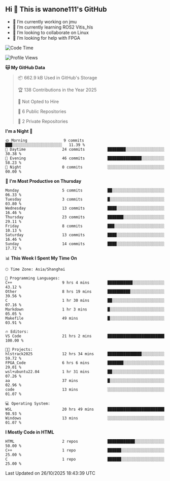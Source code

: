 ## Hi  👋 This is wanone111's GitHub

- 🔭 I’m currently working on jmu
- 🌱 I’m currently learning ROS2 Vitis_hls
- 👯 I’m looking to collaborate on Linux
- 🤔 I’m looking for help with FPGA
<!--
**wanone111/wanone111** is a ✨ _special_ ✨ repository because its `README.md` (this file) appears on your GitHub profile.

Here are some ideas to get you started:

- 🔭 I’m currently working on jmu
- 🌱 I’m currently learning ...
- 👯 I’m looking to collaborate on ...
- 🤔 I’m looking for help with ...
- 💬 Ask me about ...
- 📫 How to reach me: ...
- 😄 Pronouns: ...
- ⚡ Fun fact: ...
-->



<!--START_SECTION:waka-->
![Code Time](http://img.shields.io/badge/Code%20Time-82%20hrs%2020%20mins-blue)

![Profile Views](http://img.shields.io/badge/Profile%20Views-12-blue)

**🐱 My GitHub Data** 

> 📦 662.9 kB Used in GitHub's Storage 
 > 
> 🏆 138 Contributions in the Year 2025
 > 
> 🚫 Not Opted to Hire
 > 
> 📜 6 Public Repositories 
 > 
> 🔑 2 Private Repositories 
 > 
**I'm a Night 🦉** 

```text
🌞 Morning                9 commits           ███░░░░░░░░░░░░░░░░░░░░░░   11.39 % 
🌆 Daytime                24 commits          ████████░░░░░░░░░░░░░░░░░   30.38 % 
🌃 Evening                46 commits          ███████████████░░░░░░░░░░   58.23 % 
🌙 Night                  0 commits           ░░░░░░░░░░░░░░░░░░░░░░░░░   00.00 % 
```
📅 **I'm Most Productive on Thursday** 

```text
Monday                   5 commits           ██░░░░░░░░░░░░░░░░░░░░░░░   06.33 % 
Tuesday                  3 commits           █░░░░░░░░░░░░░░░░░░░░░░░░   03.80 % 
Wednesday                13 commits          ████░░░░░░░░░░░░░░░░░░░░░   16.46 % 
Thursday                 23 commits          ███████░░░░░░░░░░░░░░░░░░   29.11 % 
Friday                   8 commits           ███░░░░░░░░░░░░░░░░░░░░░░   10.13 % 
Saturday                 13 commits          ████░░░░░░░░░░░░░░░░░░░░░   16.46 % 
Sunday                   14 commits          ████░░░░░░░░░░░░░░░░░░░░░   17.72 % 
```


📊 **This Week I Spent My Time On** 

```text
🕑︎ Time Zone: Asia/Shanghai

💬 Programming Languages: 
C++                      9 hrs 4 mins        ███████████░░░░░░░░░░░░░░   43.12 % 
Other                    8 hrs 19 mins       ██████████░░░░░░░░░░░░░░░   39.56 % 
C                        1 hr 30 mins        ██░░░░░░░░░░░░░░░░░░░░░░░   07.16 % 
Markdown                 1 hr 3 mins         █░░░░░░░░░░░░░░░░░░░░░░░░   05.05 % 
Makefile                 49 mins             █░░░░░░░░░░░░░░░░░░░░░░░░   03.91 % 

🔥 Editors: 
VS Code                  21 hrs 2 mins       █████████████████████████   100.00 % 

🐱‍💻 Projects: 
hlstrack2025             12 hrs 34 mins      ███████████████░░░░░░░░░░   59.72 % 
FPGA_Code                6 hrs 6 mins        ███████░░░░░░░░░░░░░░░░░░   29.01 % 
wsl+ubuntu22.04          1 hr 31 mins        ██░░░░░░░░░░░░░░░░░░░░░░░   07.26 % 
aa                       37 mins             █░░░░░░░░░░░░░░░░░░░░░░░░   02.96 % 
code                     13 mins             ░░░░░░░░░░░░░░░░░░░░░░░░░   01.07 % 

💻 Operating System: 
WSL                      20 hrs 49 mins      █████████████████████████   98.93 % 
Windows                  13 mins             ░░░░░░░░░░░░░░░░░░░░░░░░░   01.07 % 
```

**I Mostly Code in HTML** 

```text
HTML                     2 repos             ████████████░░░░░░░░░░░░░   50.00 % 
C++                      1 repo              ██████░░░░░░░░░░░░░░░░░░░   25.00 % 
C                        1 repo              ██████░░░░░░░░░░░░░░░░░░░   25.00 % 
```




 Last Updated on 26/10/2025 18:43:39 UTC
<!--END_SECTION:waka-->

